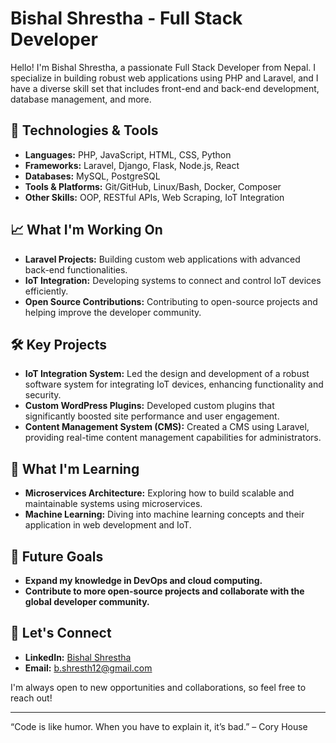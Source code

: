 # Bishal Shrestha - Full Stack Developer

Hello! I'm Bishal Shrestha, a passionate Full Stack Developer from Nepal. I specialize in building robust web applications using PHP and Laravel, and I have a diverse skill set that includes front-end and back-end development, database management, and more. 

## 🔧 Technologies & Tools

- **Languages:** PHP, JavaScript, HTML, CSS, Python
- **Frameworks:** Laravel, Django, Flask, Node.js, React
- **Databases:** MySQL, PostgreSQL
- **Tools & Platforms:** Git/GitHub, Linux/Bash, Docker, Composer
- **Other Skills:** OOP, RESTful APIs, Web Scraping, IoT Integration

## 📈 What I'm Working On

- **Laravel Projects:** Building custom web applications with advanced back-end functionalities.
- **IoT Integration:** Developing systems to connect and control IoT devices efficiently.
- **Open Source Contributions:** Contributing to open-source projects and helping improve the developer community.

## 🛠️ Key Projects

- **IoT Integration System:** Led the design and development of a robust software system for integrating IoT devices, enhancing functionality and security.
- **Custom WordPress Plugins:** Developed custom plugins that significantly boosted site performance and user engagement.
- **Content Management System (CMS):** Created a CMS using Laravel, providing real-time content management capabilities for administrators.

## 🧠 What I'm Learning

- **Microservices Architecture:** Exploring how to build scalable and maintainable systems using microservices.
- **Machine Learning:** Diving into machine learning concepts and their application in web development and IoT.

## 🌱 Future Goals

- **Expand my knowledge in DevOps and cloud computing.**
- **Contribute to more open-source projects and collaborate with the global developer community.**

## 💬 Let's Connect

- **LinkedIn:** [Bishal Shrestha](https://www.linkedin.com/in/bishal-shrestha-852a65262/)
- **Email:** b.shresth12@gmail.com

I'm always open to new opportunities and collaborations, so feel free to reach out!

---

“Code is like humor. When you have to explain it, it’s bad.” – Cory House
